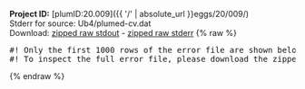 **Project ID:** [plumID:20.009]({{ '/' | absolute_url }}eggs/20/009/)  
Stderr for source:  Ub4/plumed-cv.dat   
Download: [zipped raw stdout](plumed-cv.dat.plumed_master.stdout.txt.zip) - [zipped raw stderr](plumed-cv.dat.plumed_master.stderr.txt.zip) 
{% raw %}
<pre>
#! Only the first 1000 rows of the error file are shown below
#! To inspect the full error file, please download the zipped raw stderr file above
</pre>
{% endraw %}
